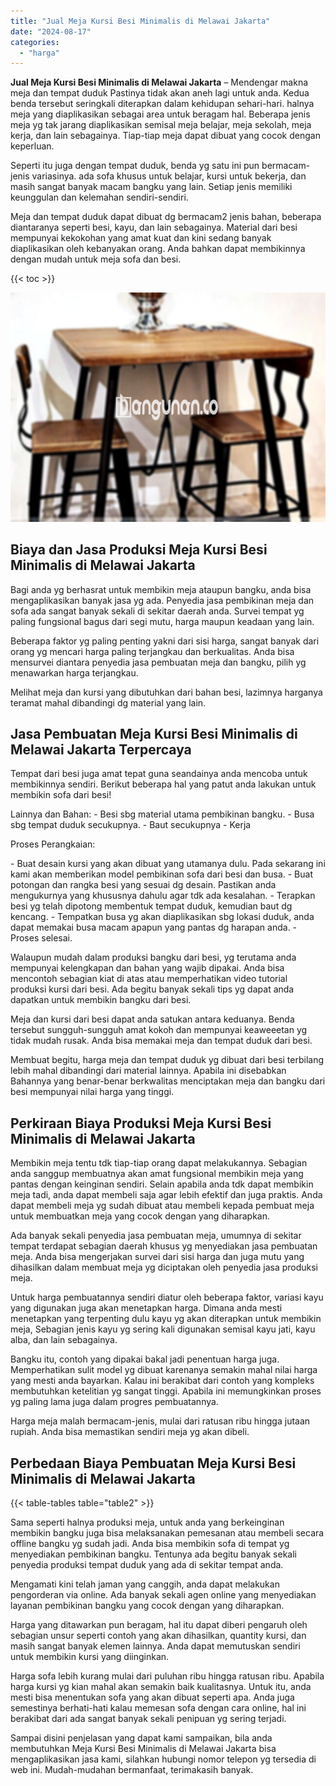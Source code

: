 ```yaml
---
title: "Jual Meja Kursi Besi Minimalis di Melawai Jakarta"
date: "2024-08-17"
categories: 
  - "harga"
---
```


**Jual Meja Kursi Besi Minimalis di Melawai Jakarta** – Mendengar makna meja dan tempat duduk Pastinya tidak akan aneh lagi untuk anda. Kedua benda tersebut seringkali diterapkan dalam kehidupan sehari-hari. halnya meja yang diaplikasikan sebagai area untuk beragam hal. Beberapa jenis meja yg tak jarang diaplikasikan semisal meja belajar, meja sekolah, meja kerja, dan lain sebagainya. Tiap-tiap meja dapat dibuat yang cocok dengan keperluan.

Seperti itu juga dengan tempat duduk, benda yg satu ini pun bermacam-jenis variasinya. ada sofa khusus untuk belajar, kursi untuk bekerja, dan masih sangat banyak macam bangku yang lain. Setiap jenis memiliki keunggulan dan kelemahan sendiri-sendiri.

Meja dan tempat duduk dapat dibuat dg bermacam2 jenis bahan, beberapa diantaranya seperti besi, kayu, dan lain sebagainya. Material dari besi mempunyai kekokohan yang amat kuat dan kini sedang banyak diaplikasikan oleh kebanyakan orang. Anda bahkan dapat membikinnya dengan mudah untuk meja sofa dan besi.

{{< toc >}}

![Jual Meja Kursi Besi Minimalis di Melawai Jakarta](/images/jual-meja-besi-murah07.png)

## Biaya dan Jasa Produksi Meja Kursi Besi Minimalis di Melawai Jakarta

Bagi anda yg berhasrat untuk membikin meja ataupun bangku, anda bisa mengaplikasikan banyak jasa yg ada. Penyedia jasa pembikinan meja dan sofa ada sangat banyak sekali di sekitar daerah anda. Survei tempat yg paling fungsional bagus dari segi mutu, harga maupun keadaan yang lain.

Beberapa faktor yg paling penting yakni dari sisi harga, sangat banyak dari orang yg mencari harga paling terjangkau dan berkualitas. Anda bisa mensurvei diantara penyedia jasa pembuatan meja dan bangku, pilih yg menawarkan harga terjangkau.

Melihat meja dan kursi yang dibutuhkan dari bahan besi, lazimnya harganya teramat mahal dibandingi dg material yang lain.

## Jasa Pembuatan Meja Kursi Besi Minimalis di Melawai Jakarta Terpercaya

Tempat dari besi juga amat tepat guna seandainya anda mencoba untuk membikinnya sendiri. Berikut beberapa hal yang patut anda lakukan untuk membikin sofa dari besi!

Lainnya dan Bahan: - Besi sbg material utama pembikinan bangku. - Busa sbg tempat duduk secukupnya. - Baut secukupnya - Kerja

Proses Perangkaian:

\- Buat desain kursi yang akan dibuat yang utamanya dulu. Pada sekarang ini kami akan memberikan model pembikinan sofa dari besi dan busa. - Buat potongan dan rangka besi yang sesuai dg desain. Pastikan anda mengukurnya yang khususnya dahulu agar tdk ada kesalahan. - Terapkan besi yg telah dipotong membentuk tempat duduk, kemudian baut dg kencang. - Tempatkan busa yg akan diaplikasikan sbg lokasi duduk, anda dapat memakai busa macam apapun yang pantas dg harapan anda. - Proses selesai.

Walaupun mudah dalam produksi bangku dari besi, yg terutama anda mempunyai kelengkapan dan bahan yang wajib dipakai. Anda bisa mencontoh sebagian kiat di atas atau memperhatikan video tutorial produksi kursi dari besi. Ada begitu banyak sekali tips yg dapat anda dapatkan untuk membikin bangku dari besi.

Meja dan kursi dari besi dapat anda satukan antara keduanya. Benda tersebut sungguh-sungguh amat kokoh dan mempunyai keaweeetan yg tidak mudah rusak. Anda bisa memakai meja dan tempat duduk dari besi.

Membuat begitu, harga meja dan tempat duduk yg dibuat dari besi terbilang lebih mahal dibandingi dari material lainnya. Apabila ini disebabkan Bahannya yang benar-benar berkwalitas menciptakan meja dan bangku dari besi mempunyai nilai harga yang tinggi.

## Perkiraan Biaya Produksi Meja Kursi Besi Minimalis di Melawai Jakarta

Membikin meja tentu tdk tiap-tiap orang dapat melakukannya. Sebagian anda sanggup membuatnya akan amat fungsional membikin meja yang pantas dengan keinginan sendiri. Selain apabila anda tdk dapat membikin meja tadi, anda dapat membeli saja agar lebih efektif dan juga praktis. Anda dapat membeli meja yg sudah dibuat atau membeli kepada pembuat meja untuk membuatkan meja yang cocok dengan yang diharapkan.

Ada banyak sekali penyedia jasa pembuatan meja, umumnya di sekitar tempat terdapat sebagian daerah khusus yg menyediakan jasa pembuatan meja. Anda bisa mengerjakan survei dari sisi harga dan juga mutu yang dihasilkan dalam membuat meja yg diciptakan oleh penyedia jasa produksi meja.

Untuk harga pembuatannya sendiri diatur oleh beberapa faktor, variasi kayu yang digunakan juga akan menetapkan harga. Dimana anda mesti menetapkan yang terpenting dulu kayu yg akan diterapkan untuk membikin meja, Sebagian jenis kayu yg sering kali digunakan semisal kayu jati, kayu alba, dan lain sebagainya.

Bangku itu, contoh yang dipakai bakal jadi penentuan harga juga. Memperhatikan sulit model yg dibuat karenanya semakin mahal nilai harga yang mesti anda bayarkan. Kalau ini berakibat dari contoh yang kompleks membutuhkan ketelitian yg sangat tinggi. Apabila ini memungkinkan proses yg paling lama juga dalam progres pembuatannya.

Harga meja malah bermacam-jenis, mulai dari ratusan ribu hingga jutaan rupiah. Anda bisa memastikan sendiri meja yg akan dibeli.

## Perbedaan Biaya Pembuatan Meja Kursi Besi Minimalis di Melawai Jakarta

{{< table-tables table="table2" >}}

Sama seperti halnya produksi meja, untuk anda yang berkeinginan membikin bangku juga bisa melaksanakan pemesanan atau membeli secara offline bangku yg sudah jadi. Anda bisa membikin sofa di tempat yg menyediakan pembikinan bangku. Tentunya ada begitu banyak sekali penyedia produksi tempat duduk yang ada di sekitar tempat anda.

Mengamati kini telah jaman yang canggih, anda dapat melakukan pengorderan via online. Ada banyak sekali agen online yang menyediakan layanan pembikinan bangku yang cocok dengan yang diharapkan.

Harga yang ditawarkan pun beragam, hal itu dapat diberi pengaruh oleh sebagian unsur seperti contoh yang akan dihasilkan, quantity kursi, dan masih sangat banyak elemen lainnya. Anda dapat memutuskan sendiri untuk membikin kursi yang diinginkan.

Harga sofa lebih kurang mulai dari puluhan ribu hingga ratusan ribu. Apabila harga kursi yg kian mahal akan semakin baik kualitasnya. Untuk itu, anda mesti bisa menentukan sofa yang akan dibuat seperti apa. Anda juga semestinya berhati-hati kalau memesan sofa dengan cara online, hal ini berakibat dari ada sangat banyak sekali penipuan yg sering terjadi.

Sampai disini penjelasan yang dapat kami sampaikan, bila anda membutuhkan Meja Kursi Besi Minimalis di Melawai Jakarta bisa mengaplikasikan jasa kami, silahkan hubungi nomor telepon yg tersedia di web ini. Mudah-mudahan bermanfaat, terimakasih banyak.
